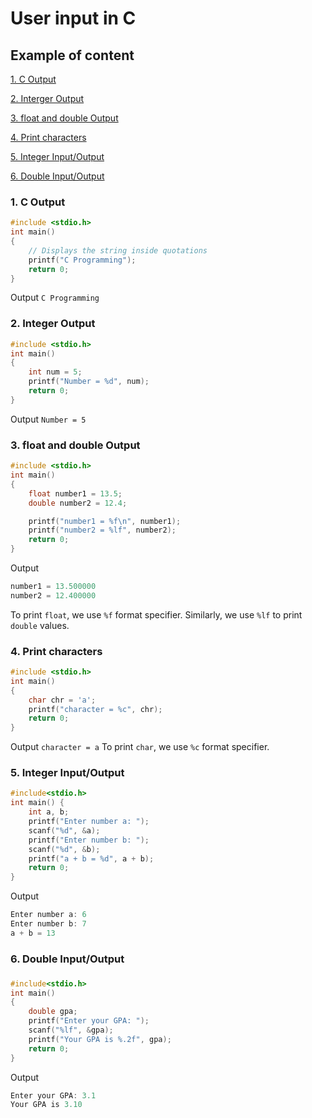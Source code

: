 # User input in C
## Example of content
[1. C Output](#output)

[2. Interger Output](#integer_output)

[3. float and double Output](#float_and_double)

[4. Print characters](#characters)

[5. Integer Input/Output](#integer_input)

[6. Double Input/Output](#double_input)

### 1. C Output <a name ="output"></a>
```c
#include <stdio.h>    
int main()
{ 
    // Displays the string inside quotations
    printf("C Programming");
    return 0;
}
```
Output
```C Programming```
### 2. Integer Output <a name="integer_output"></a>
```c
#include <stdio.h>
int main()
{
    int num = 5;
    printf("Number = %d", num);
    return 0;
}
```
Output
`Number = 5`
### 3. float and double Output <a name="float_and_double"></a>
```c
#include <stdio.h>
int main()
{
    float number1 = 13.5;
    double number2 = 12.4;

    printf("number1 = %f\n", number1);
    printf("number2 = %lf", number2);
    return 0;
}
```
Output
```c
number1 = 13.500000
number2 = 12.400000
```
To print `float`, we use `%f` format specifier. Similarly, we use `%lf` to print `double` values.
### 4. Print characters <a name="characters"></a>
```c
#include <stdio.h>
int main()
{
    char chr = 'a';    
    printf("character = %c", chr);  
    return 0;
} 
```
Output
`character = a`
To print `char`, we use `%c` format specifier.
### 5. Integer Input/Output <a name="integer_input"></a>
```c
#include<stdio.h>
int main() {
    int a, b;
    printf("Enter number a: ");
    scanf("%d", &a);
    printf("Enter number b: ");
    scanf("%d", &b);
    printf("a + b = %d", a + b);
    return 0;
}
```
Output
```c
Enter number a: 6
Enter number b: 7
a + b = 13
```
### 6. Double Input/Output

###  <a name="double_input"></a>

```c
#include<stdio.h>
int main()
{
    double gpa;
    printf("Enter your GPA: ");
    scanf("%lf", &gpa);
    printf("Your GPA is %.2f", gpa);
    return 0;
}
```
Output
```c
Enter your GPA: 3.1
Your GPA is 3.10
```
